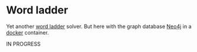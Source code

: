 Word ladder
===========

Yet another [word ladder][wiki1] solver. But here with the graph database [Neo4j][neo1] in a [docker][d1] container.

IN PROGRESS

[wiki1]: https://en.wikipedia.org/wiki/Word_ladder
[neo1]: https://neo4j.com
[d1]: https://www.docker.com/
